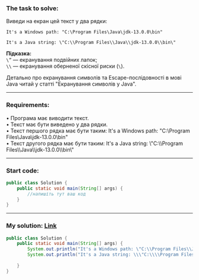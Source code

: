 ### **The task to solve:**  

Виведи на екран цей текст у два рядки:  
```
It's a Windows path: "C:\Program Files\Java\jdk-13.0.0\bin"
```
```
It's a Java string: \"C:\\Program Files\\Java\\jdk-13.0.0\\bin\"
```

**Підказка:**  
`\”` — екранування подвійних лапок;  
`\\` — екранування оберненої скісної риски (`\`).

Детально про екранування символів та Escape-послідовності в мові Java читай у статті "Екранування символів у Java".

---

### **Requirements:**  

• Програма має виводити текст.  
• Текст має бути виведено у два рядки.  
• Текст першого рядка має бути таким: It's a Windows path: "C:\Program Files\Java\jdk-13.0.0\bin"  
• Текст другого рядка має бути таким: It's a Java string: \\"C:\\\Program Files\\\Java\\\jdk-13.0.0\\\bin\\"

---

### **Start code:**  

```java
public class Solution {
    public static void main(String[] args) {
        //напишіть тут ваш код
    }
}
```

---

### **My solution: [Link](./src/Solution.java)**  

```java
public class Solution {
    public static void main(String[] args) {
        System.out.println("It's a Windows path: \"C:\\Program Files\\Java\\jdk-13.0.0\\bin\"");
        System.out.println("It's a Java string: \\\"C:\\\\Program Files\\\\Java\\\\jdk-13.0.0\\\\bin\\\"");
        
    }
}
```
